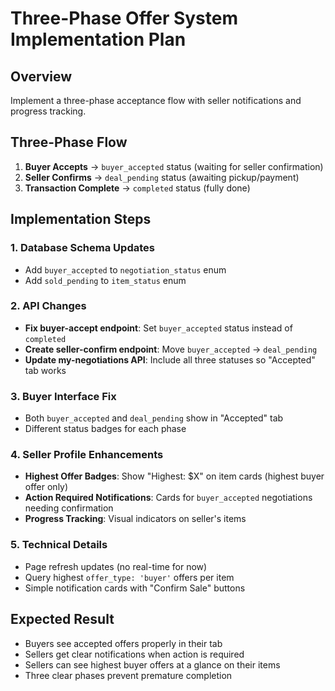 # Three-Phase Offer System Implementation Plan

## Overview
Implement a three-phase acceptance flow with seller notifications and progress tracking.

## Three-Phase Flow
1. **Buyer Accepts** → `buyer_accepted` status (waiting for seller confirmation)
2. **Seller Confirms** → `deal_pending` status (awaiting pickup/payment)  
3. **Transaction Complete** → `completed` status (fully done)

## Implementation Steps

### 1. Database Schema Updates
- Add `buyer_accepted` to `negotiation_status` enum
- Add `sold_pending` to `item_status` enum

### 2. API Changes
- **Fix buyer-accept endpoint**: Set `buyer_accepted` status instead of `completed`
- **Create seller-confirm endpoint**: Move `buyer_accepted` → `deal_pending`
- **Update my-negotiations API**: Include all three statuses so "Accepted" tab works

### 3. Buyer Interface Fix
- Both `buyer_accepted` and `deal_pending` show in "Accepted" tab
- Different status badges for each phase

### 4. Seller Profile Enhancements
- **Highest Offer Badges**: Show "Highest: $X" on item cards (highest buyer offer only)
- **Action Required Notifications**: Cards for `buyer_accepted` negotiations needing confirmation
- **Progress Tracking**: Visual indicators on seller's items

### 5. Technical Details
- Page refresh updates (no real-time for now)
- Query highest `offer_type: 'buyer'` offers per item
- Simple notification cards with "Confirm Sale" buttons

## Expected Result
- Buyers see accepted offers properly in their tab
- Sellers get clear notifications when action is required
- Sellers can see highest buyer offers at a glance on their items
- Three clear phases prevent premature completion